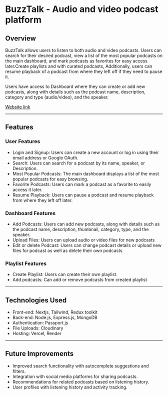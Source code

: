 # BuzzTalk - Audio and video podcast platform

## Overview

BuzzTalk allows users to listen to both audio and video podcasts. Users can search for their desired podcast, view a list of the most popular podcasts on the main dashboard, and mark podcasts as favorites for easy access later.Create playlists and with curated podcasts, Additionally, users can resume playback of a podcast from where they left off if they need to pause it.

Users have access to Dashboard where they can create or add new podcasts, along with details such as the podcast name, description, category and type (audio/video), and the speaker.

[Website link](https://flipr-hackathon-project.vercel.app/)

---
## Features

### User Features
- Login and Signup: Users can create a new account or log in using their email address or Google OAuth.
- Search: Users can search for a podcast by its name, speaker, or Description.
- Most Popular Podcasts: The main dashboard displays a list of the most popular podcasts for easy browsing.
- Favorite Podcasts: Users can mark a podcast as a favorite to easily access it later.
- Resume Playback: Users can pause a podcast and resume playback from where they left off later.

### Dashboard Features
- Add Podcasts: Users can add new podcasts, along with details such as the podcast name, description, thumbnail, category, type, and the speaker.
- Upload Files: Users can upload audio or video files for new podcasts
- Edit or delete Podcast: Users can change podcast details or upload new files for podcast as well as delete their own podcasts

### Playlist Features
- Create Playlist: Users can create their own playlist.
- Add podcasts: Can add or remove podcasts from created playlist

---
## Technologies Used
- Front-end: Nextjs, Tailwind, Redux toolkit
- Back-end: Node.js, Express.js, MongoDB
- Authentication: Passport.js
- File Uploads: Cloudinary
- Hosting: Vercel, Render
---
## Future Improvements

- Improved search functionality with autocomplete suggestions and filters.
- Integration with social media platforms for sharing podcasts.
- Recommendations for related podcasts based on listening history.
- User profiles with listening history and activity tracking.